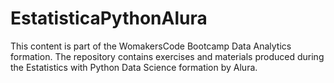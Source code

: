 # EstatisticaPythonAlura
This content is part of the WomakersCode Bootcamp Data Analytics formation. The repository contains exercises and materials produced during the Estatistics with Python Data Science formation by Alura.
